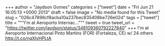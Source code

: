
+++
author = "Jaydson Gomes"
categories = ["tweet"]
date = "Fri Jun 21 16:05:13 +0000 2013"
draft = false
image = "No media found for this Tweet"
slug = "026c47898cf8acba10a237bec835408be726e02d"
tags = ["tweet"]
title = """I'm at Aeroporto Internac..."""
tweet = true
tweet_url = "https://twitter.com/jaydson/status/348109360792227840"
+++
I'm at Aeroporto Internacional Pinto Martins (FOR) (Fortaleza, CE) w/ 24 others http://t.co/nqXlyHPLtA
